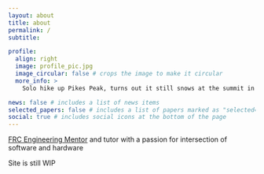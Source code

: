 ```yaml
---
layout: about
title: about
permalink: /
subtitle: 

profile:
  align: right
  image: profile_pic.jpg
  image_circular: false # crops the image to make it circular
  more_info: >
    Solo hike up Pikes Peak, turns out it still snows at the summit in May!

news: false # includes a list of news items
selected_papers: false # includes a list of papers marked as "selected={true}"
social: true # includes social icons at the bottom of the page
---
```


<a href='https://www.cvrobots.com/'>FRC Engineering Mentor</a> and tutor with a passion for intersection of software and hardware

Site is still WIP